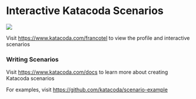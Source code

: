 # Interactive Katacoda Scenarios

[![](http://shields.katacoda.com/katacoda/francotel/count.svg)](https://www.katacoda.com/francotel "Get your profile on Katacoda.com")

Visit https://www.katacoda.com/francotel to view the profile and interactive scenarios

### Writing Scenarios
Visit https://www.katacoda.com/docs to learn more about creating Katacoda scenarios

For examples, visit https://github.com/katacoda/scenario-example
